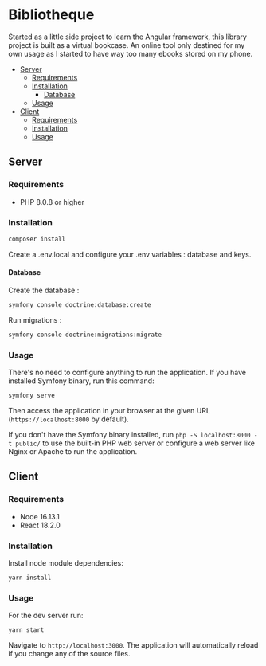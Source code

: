 Bibliotheque
========================

Started as a little side project to learn the Angular framework, this library project is built as a virtual bookcase. An online tool only destined for my own usage as I started to have way too many ebooks stored on my phone. 

- [Server](#server)
  - [Requirements](#requirements)
  - [Installation](#installation)
    - [Database](#database)
  - [Usage](#usage)
- [Client](#client)
  - [Requirements](#requirements)
  - [Installation](#installation)
  - [Usage](#usage)

## Server

### Requirements

  * PHP 8.0.8 or higher

### Installation

```cmd 
composer install
```  

Create a .env.local and configure your .env variables : database and keys.

#### Database 

Create the database :
```cmd
symfony console doctrine:database:create
```

Run migrations :
```cmd
symfony console doctrine:migrations:migrate
```

### Usage

There's no need to configure anything to run the application. If you have
installed Symfony binary, run this command:

```cmd
symfony serve
```

Then access the application in your browser at the given URL (`https://localhost:8000` by default).

If you don't have the Symfony binary installed, run `php -S localhost:8000 -t public/`
to use the built-in PHP web server or configure a web server like Nginx or
Apache to run the application.

## Client

### Requirements

  * Node 16.13.1
  * React 18.2.0

### Installation

Install node module dependencies:

```cmd
yarn install
```

### Usage

For the dev server run:

```cmd
yarn start
```

Navigate to `http://localhost:3000`. The application will automatically reload if you change any of the source files.
